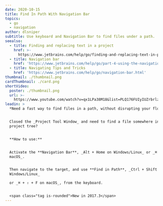 ```yaml
---
date: 2020-10-15
title: Find In Path With Navigation Bar
topics:
  - go
  - navigation
author: dlsniper
subtitle: Use keyboard and Navigation Bar to find files under a path.
seealso:
  - title: Finding and replacing text in a project
    href: >-
      https://www.jetbrains.com/help/go/finding-and-replacing-text-in-project.html
  - title: Navigation bar
    href: 'https://www.jetbrains.com/help/go/part-4-using-the-navigation-bar.html'
  - title: Navigating Tips and Tricks
    href: 'https://www.jetbrains.com/help/go/navigation-bar.html'
thumbnail: ./thumbnail.png
cardThumbnail: ./card.png
shortVideo:
  poster: ./thumbnail.png
  url: >-
    https://www.youtube.com/watch?v=qx1LPa38M18&list=PLQ176FUIyIUZrbrlz4AY1V8VzBJKZyVlW&index=71
leadin: >
  *Need a fast way to find files in a path, without disrupting your flow?*


  Closed the _Project Tool Window_ and need to find a file somewhere in the
  project tree?


  **How to use:**


  Activate the **Navigation Bar**, _Alt + Home on Windows/Linux_ or _⌘ + ↑ on
  macOS_.


  Then navigate to the target, and use **Find in Path**, _Ctrl + Shift + F on
  Windows/Linux_

  or _⌘ + ⇧ + F on macOS_, from the keyboard.


  <span class="tag is-rounded">New in 2017.3</span>
---
```


